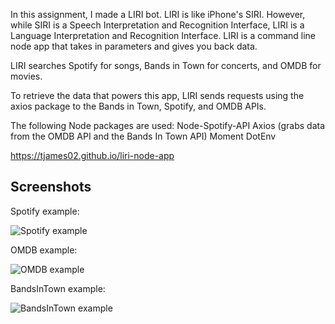 In this assignment, I made a LIRI bot. LIRI is like iPhone's SIRI. However, while SIRI is a Speech Interpretation and Recognition Interface, LIRI is a Language Interpretation and Recognition Interface. LIRI is a command line node app that takes in parameters and gives you back data.

LIRI searches Spotify for songs, Bands in Town for concerts, and OMDB for movies.

To retrieve the data that powers this app, LIRI sends requests using the axios package to the Bands in Town, Spotify, and OMDB APIs.

The following Node packages are used:
Node-Spotify-API
Axios (grabs data from the OMDB API and the Bands In Town API)
Moment
DotEnv

https://tjames02.github.io/liri-node-app

## Screenshots

Spotify example:

![Spotify example](https://github.com/)

OMDB example:

![OMDB example](https://github.com/)

BandsInTown example:

![BandsInTown example](https://github.com/)